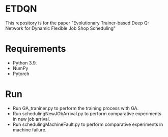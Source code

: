 # ETDQN
This repository is for the paper "Evolutionary Trainer-based Deep Q-Network for Dynamic Flexible Job Shop Scheduling"

# Requirements
- Python 3.9.
- NumPy
- Pytorch

# Run
- Run GA_traniner.py to perform the training process with GA.
- Run schedulingNewJObArrival.py to perform comparative experiments in new job arrival.
- Run schedulingMachineFault.py to perform comparative experiments in machine failure.


